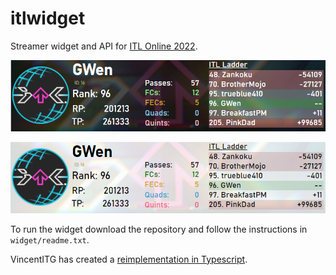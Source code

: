 # itlwidget
Streamer widget and API for [ITL Online 2022](https://itl2022.groovestats.com).

![image](widget_dark.png)

![image](widget_light.png)

To run the widget download the repository and follow the instructions in `widget/readme.txt`.

VincentITG has created a [reimplementation in Typescript](https://github.com/vlnguyen/itl-stream-widget).
